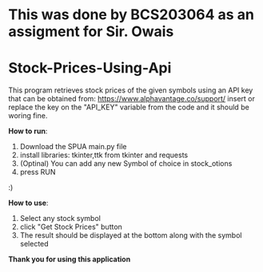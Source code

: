 # This was done by BCS203064 as an assigment for Sir. Owais

# Stock-Prices-Using-Api
This program retrieves stock prices of the given symbols using an API key that can be obtained from: https://www.alphavantage.co/support/
insert or replace the key on the "API_KEY" variable from the code and it should be woring fine.

**How to run**:
1. Download the SPUA main.py file
2. install libraries: tkinter,ttk from tkinter and requests
3. (Optinal) You can add any new Symbol of choice in stock_otions
4. press RUN

:)

**How to use**:
1. Select any stock symbol
2. click "Get Stock Prices" button
3. The result should be displayed at the bottom along with the symbol selected

**********Thank you for using this application**********
